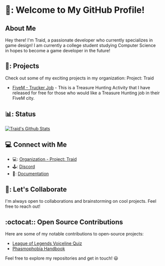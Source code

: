 # 👋: Welcome to My GitHub Profile!

## About Me

Hey there! I'm Traid, a passionate developer who currently specializes in game design! I am currently a college student studying Computer Science in hopes to become a game developer in the future!

## 🚀: Projects

Check out some of my exciting projects in my organization: Project: Traid

- [FiveM - Trucker Job](https://github.com/Program-Traid/PT-TreasureHunter) - This is a Treasure Hunting Activity that I have released for free for those who would like a Treasure Hunting job in their FiveM city.

## :bar_chart:: Status

[![Traid's Github Stats](https://github-readme-stats.vercel.app/api?username=AlwaysTraid)](https://github-readme-stats-wheat-two-71.vercel.app/)

## 💻 Connect with Me

- :computer:: [Organization - Project: Traid](https://github.com/Program-Traid)
- 🕹️: [Discord](https://discord.com/users/266378494496342016)
- 💼: [Documentation](https://project-traid.gitbook.io/program-traid-development/)


## 🤝: Let's Collaborate

I'm always open to collaborations and brainstorming on cool projects. Feel free to reach out!

## :octocat:: Open Source Contributions

Here are some of my notable contributions to open-source projects:

- [League of Legends Voiceline Quiz](https://github.com/AlwaysTraid/League-Of-Legends-Voiceline-Quiz)
- [Phasmophobia Handbook](https://github.com/AlwaysTraid/Phasmophobia-Handbook)


Feel free to explore my repositories and get in touch! :smiley:
